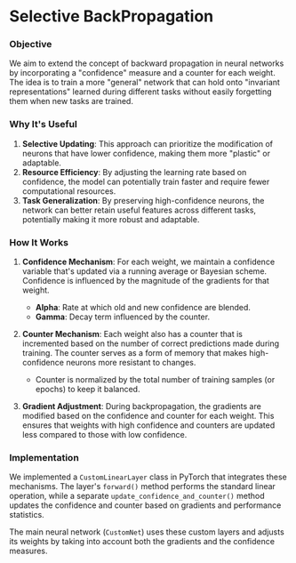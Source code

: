 # Selective BackPropagation

### Objective

We aim to extend the concept of backward propagation in neural networks by incorporating a "confidence" measure and a counter for each weight. The idea is to train a more "general" network that can hold onto "invariant representations" learned during different tasks without easily forgetting them when new tasks are trained.

### Why It's Useful

1. **Selective Updating**: This approach can prioritize the modification of neurons that have lower confidence, making them more "plastic" or adaptable.
2. **Resource Efficiency**: By adjusting the learning rate based on confidence, the model can potentially train faster and require fewer computational resources.
3. **Task Generalization**: By preserving high-confidence neurons, the network can better retain useful features across different tasks, potentially making it more robust and adaptable.

### How It Works

1. **Confidence Mechanism**: For each weight, we maintain a confidence variable that's updated via a running average or Bayesian scheme. Confidence is influenced by the magnitude of the gradients for that weight.
    - **Alpha**: Rate at which old and new confidence are blended.
    - **Gamma**: Decay term influenced by the counter.

2. **Counter Mechanism**: Each weight also has a counter that is incremented based on the number of correct predictions made during training. The counter serves as a form of memory that makes high-confidence neurons more resistant to changes.
    - Counter is normalized by the total number of training samples (or epochs) to keep it balanced.

3. **Gradient Adjustment**: During backpropagation, the gradients are modified based on the confidence and counter for each weight. This ensures that weights with high confidence and counters are updated less compared to those with low confidence.

### Implementation

We implemented a `CustomLinearLayer` class in PyTorch that integrates these mechanisms. The layer's `forward()` method performs the standard linear operation, while a separate `update_confidence_and_counter()` method updates the confidence and counter based on gradients and performance statistics.

The main neural network (`CustomNet`) uses these custom layers and adjusts its weights by taking into account both the gradients and the confidence measures.
